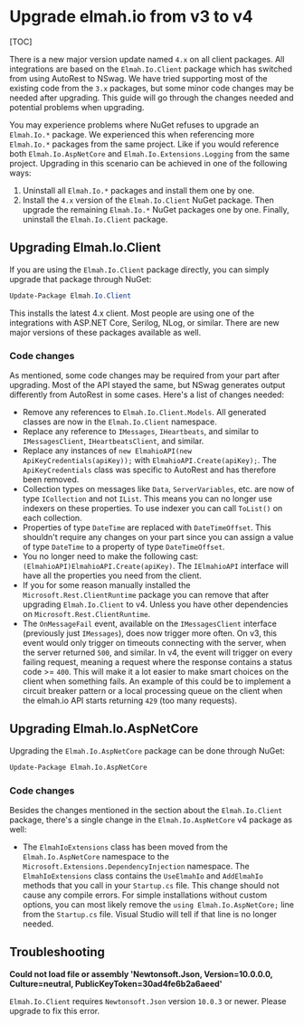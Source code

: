 # Upgrade elmah.io from v3 to v4

[TOC]

There is a new major version update named `4.x` on all client packages. All integrations are based on the `Elmah.Io.Client` package which has switched from using AutoRest to NSwag. We have tried supporting most of the existing code from the `3.x` packages, but some minor code changes may be needed after upgrading. This guide will go through the changes needed and potential problems when upgrading.

You may experience problems where NuGet refuses to upgrade an `Elmah.Io.*` package. We experienced this when referencing more `Elmah.Io.*` packages from the same project. Like if you would reference both `Elmah.Io.AspNetCore` and `Elmah.Io.Extensions.Logging` from the same project. Upgrading in this scenario can be achieved in one of the following ways:

1. Uninstall all `Elmah.Io.*` packages and install them one by one.
2. Install the `4.x` version of the `Elmah.Io.Client` NuGet package. Then upgrade the remaining `Elmah.Io.*` NuGet packages one by one. Finally, uninstall the `Elmah.Io.Client` package.

## Upgrading Elmah.Io.Client

If you are using the `Elmah.Io.Client` package directly, you can simply upgrade that package through NuGet:

```powershell
Update-Package Elmah.Io.Client
```

This installs the latest 4.x client. Most people are using one of the integrations with ASP.NET Core, Serilog, NLog, or similar. There are new major versions of these packages available as well.

### Code changes

As mentioned, some code changes may be required from your part after upgrading. Most of the API stayed the same, but NSwag generates output differently from AutoRest in some cases. Here's a list of changes needed:

- Remove any references to `Elmah.Io.Client.Models`. All generated classes are now in the `Elmah.Io.Client` namespace.
- Replace any reference to `IMessages`, `IHeartbeats`, and similar to `IMessagesClient`, `IHeartbeatsClient`, and similar.
- Replace any instances of `new ElmahioAPI(new ApiKeyCredentials(apiKey));` with `ElmahioAPI.Create(apiKey);`. The `ApiKeyCredentials` class was specific to AutoRest and has therefore been removed.
- Collection types on messages like `Data`, `ServerVariables`, etc. are now of type `ICollection` and not `IList`. This means you can no longer use indexers on these properties. To use indexer you can call `ToList()` on each collection.
- Properties of type `DateTime` are replaced with `DateTimeOffset`. This shouldn't require any changes on your part since you can assign a value of type `DateTime` to a property of type `DateTimeOffset`.
- You no longer need to make the following cast: `(ElmahioAPI)ElmahioAPI.Create(apiKey)`. The `IElmahioAPI` interface will have all the properties you need from the client.
- If you for some reason manually installed the `Microsoft.Rest.ClientRuntime` package you can remove that after upgrading `Elmah.Io.Client` to v4. Unless you have other dependencies on `Microsoft.Rest.ClientRuntime`.
- The `OnMessageFail` event, available on the `IMessagesClient` interface (previously just `IMessages`), does now trigger more often. On v3, this event would only trigger on timeouts connecting with the server, when the server returned `500`, and similar. In v4, the event will trigger on every failing request, meaning a request where the response contains a status code >= `400`. This will make it a lot easier to make smart choices on the client when something fails. An example of this could be to implement a circuit breaker pattern or a local processing queue on the client when the elmah.io API starts returning `429` (too many requests).

## Upgrading Elmah.Io.AspNetCore

Upgrading the `Elmah.Io.AspNetCore` package can be done through NuGet:

```ps
Update-Package Elmah.Io.AspNetCore
```

### Code changes

Besides the changes mentioned in the section about the `Elmah.Io.Client` package, there's a single change in the `Elmah.Io.AspNetCore` v4 package as well:

- The `ElmahIoExtensions` class has been moved from the `Elmah.Io.AspNetCore` namespace to the `Microsoft.Extensions.DependencyInjection` namespace. The `ElmahIoExtensions` class contains the `UseElmahIo` and `AddElmahIo` methods that you call in your `Startup.cs` file. This change should not cause any compile errors. For simple installations without custom options, you can most likely remove the `using Elmah.Io.AspNetCore;` line from the `Startup.cs` file. Visual Studio will tell if that line is no longer needed.

## Troubleshooting

**Could not load file or assembly 'Newtonsoft.Json, Version=10.0.0.0, Culture=neutral, PublicKeyToken=30ad4fe6b2a6aeed'**

`Elmah.Io.Client` requires `Newtonsoft.Json` version `10.0.3` or newer. Please upgrade to fix this error.